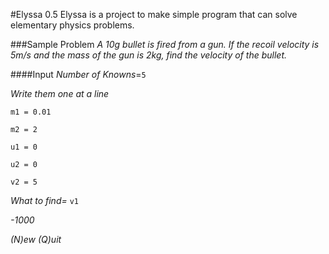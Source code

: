 #Elyssa 0.5
Elyssa is a project to make simple program that can solve elementary physics problems.

###Sample Problem
*A 10g bullet is fired from a gun. If the recoil velocity is 5m/s and the mass of the gun is 2kg, find the velocity of the bullet.*

####Input
*Number of Knowns*=`5`

*Write them one at a line*

`m1 = 0.01`

`m2 = 2`

`u1 = 0`

`u2 = 0`

`v2 = 5`

*What to find=* `v1`


*-1000*



*(N)ew (Q)uit*

